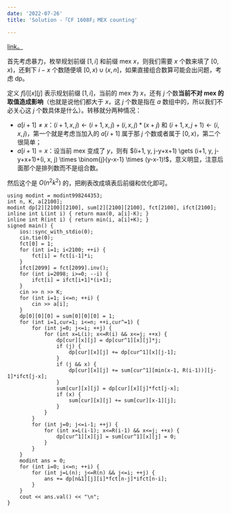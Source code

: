 ```yaml
---
date: '2022-07-26'
title: 'Solution -「CF 1608F」MEX counting'

---
```


[link。](https://codeforces.com/problemset/problem/1608/F)

首先考虑暴力，枚举规划前缀 $[1, i]$ 和前缀 mex $x$，则我们需要 $x$ 个数来填了 $[0, x)$，还剩下 $i-x$ 个数随便填 $[0, x) \cup (x, n]$，如果直接组合数算可能会出问题，考虑 dp。

定义 $f[i][x][j]$ 表示规划前缀 $[1, i]$，当前的 mex 为 $x$，还有 $j$ 个数**当前不对 mex 的取值造成影响**（也就是说他们都大于 $x$，这 $j$ 个数是指在 $a$ 数组中的，所以我们不必关心这 $j$ 个数具体是什么）。转移就分两种情况：

- $a[i+1] \neq x$：$(i+1, x, j) \gets (i+1, x, j)+(i, x, j)*(x+j)$ 和 $(i+1, x, j+1) \gets (i, x, j)$，第一个就是考虑当加入的 $a[i+1]$ 属于那 $j$ 个数或者属于 $[0, x)$，第二个很简单；
- $a[i+1] = x$：设当前 mex 变成了 $y$，则有 $(i+1, y, j-y+x+1) \gets (i+1, y, j-y+x+1)+(i, x, j) \times \binom{j}{y-x-1} \times (y-x-1)!$，意义明显，注意后面那个是排列数而不是组合数。

然后这个是 $O(n^2k^2)$ 的，把刷表改成填表后前缀和优化即可。

```cpp[class="line-numbers"]
using modint = modint998244353;
int n, K, a[2100];
modint dp[2][2100][2100], sum[2][2100][2100], fct[2100], ifct[2100];
inline int L(int i) { return max(0, a[i]-K); }
inline int R(int i) { return min(i, a[i]+K); }
signed main() {
    ios::sync_with_stdio(0);
    cin.tie(0);
    fct[0] = 1;
    for (int i=1; i<2100; ++i) {
        fct[i] = fct[i-1]*i;
    }
    ifct[2099] = fct[2099].inv();
    for (int i=2098; i>=0; --i) {
        ifct[i] = ifct[i+1]*(i+1);
    }
    cin >> n >> K;
    for (int i=1; i<=n; ++i) {
        cin >> a[i];
    }
    dp[0][0][0] = sum[0][0][0] = 1;
    for (int i=1,cur=1; i<=n; ++i,cur^=1) {
        for (int j=0; j<=i; ++j) {
            for (int x=L(i); x<=R(i) && x<=j; ++x) {
                dp[cur][x][j] = dp[cur^1][x][j]*j;
                if (j) {
                    dp[cur][x][j] += dp[cur^1][x][j-1];
                }
                if (j && x) {
                    dp[cur][x][j] += sum[cur^1][min(x-1, R(i-1))][j-1]*ifct[j-x];
                }
                sum[cur][x][j] = dp[cur][x][j]*fct[j-x];
                if (x) {
                    sum[cur][x][j] += sum[cur][x-1][j];
                }
            }
        }
        for (int j=0; j<=i-1; ++j) {
            for (int x=L(i-1); x<=R(i-1) && x<=j; ++x) {
                dp[cur^1][x][j] = sum[cur^1][x][j] = 0;
            }
        }
    }
    modint ans = 0;
    for (int i=0; i<=n; ++i) {
        for (int j=L(n); j<=R(n) && j<=i; ++j) {
            ans += dp[n&1][j][i]*fct[n-j]*ifct[n-i];
        }
    }
    cout << ans.val() << "\n";
}
```